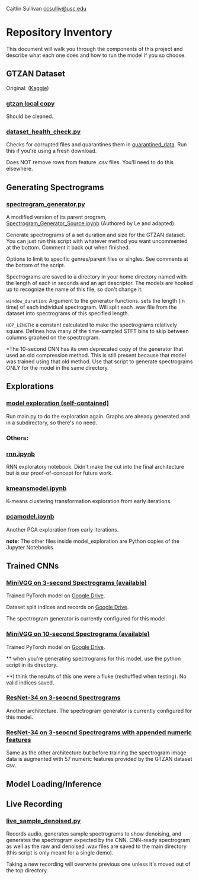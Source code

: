 Caitlin Sullivan <ccsulliv@usc.edu>

# Repository Inventory

This document will walk you through the components of this project and describe what
each one does and how to run the model if you so choose.

## GTZAN Dataset
Original: ([Kaggle](https://www.kaggle.com/datasets/andradaolteanu/gtzan-dataset-music-genre-classification))

### [gtzan local copy](gtzan/)

Should be cleaned.

### [dataset_health_check.py](dataset_health_check.py)

Checks for corrupted files and quarantines them in [quarantined_data](quarantined_data/). Run this if you're using a fresh download.

Does NOT remove rows from feature .csv files. You'll need to do this elsewhere.

## Generating Spectrograms

### [spectrogram_generator.py](spectrogram_generator.py)

A modified version of its parent program, [Spectrogram_Generator_Source.ipynb](Spectrogram_Generator_Source.ipynb)
(Authored by Le and adapted)

Generate spectrograms of a set duration and size for the GTZAN dataset. You can just run this
script with whatever method you want uncommented at the bottom. Comment it back out when finished.

Options to limit to specific genres/parent files or singles. See comments at the bottom 
of the script.

Spectrograms are saved to a directory in your home directory named with the length of each
in seconds and an apt descriptor. The models are hooked up to recognize the name of this file, 
so don't change it. 

`window_duration`: Argument to the generator functions. sets the length (in time) of each 
individual spectrogram. Will split each .wav file from the dataset into spectrograms of 
this specified length. 

`HOP_LENGTH`: a constant calculated to make the spectrograms relatively square. Defines how
many of the time-sampled STFT bins to skip between columns graphed on the spectrogram.

*The 10-second CNN has its own deprecated copy of the generator that used an old compression
method. This is still present because that model was trained using that old method. Use that
script to generate spectrograms ONLY for the model in the same directory. 

## Explorations

### [model exploration (self-contained)](model_exploration/)

Run main.py to do the exploration again. Graphs are already generated and in a subdirectory, 
so there's no need. 

### Others:

### [rnn.ipynb](rnn.ipynb)

RNN exploratory notebook. Didn't make the cut into the final architecture but is our proof-of-concept
for future work.

### [kmeansmodel.ipynb](./model_exploration/other/kmeansmodel.ipynb)

K-means clustering transformation exploration from early iterations.

### [pcamodel.ipynb](./model_exploration/other/pcamodel.ipynb)

Another PCA exploration from early iterations.

**note**: The other files inside model_exploration are Python copies of the Jupyter Notebooks.

## Trained CNNs

### [MiniVGG on 3-second Spectrograms (available)](CNN_3sec_trained/)

Trained PyTorch model on [Google Drive](https://drive.google.com/file/d/1Oh1phJA5a-hHz8WAXHOX1wS0f5qTMpUt/view?usp=sharing).

Dataset split indices and records on [Google Drive](https://drive.google.com/drive/folders/11s1Yt4oBUWH4NXrJmro4rryV5X_p_jPR?usp=sharing). 


The spectrogram generator is currently configured for this model. 

### [MiniVGG on 10-second Spectrograms (available)](CNN_10sec_trained/)

Trained PyTorch model on [Google Drive](https://drive.google.com/file/d/1_mKhaywW2szC2p2WndR7mhWT63rcF4vV/view?usp=sharing).

** when you're generating spectrograms for this model, use the python script in its directory.

**I think the results of this one were a fluke (reshuffled when testing). No valid indices saved.

### [ResNet-34 on 3-seocnd Spectrograms](CNN_v7_sec_resNet34/)

Another architecture. The spectrogram generator is currently configured for this model.

### [ResNet-34 on 3-seocnd Spectrograms with appended numeric features](CNN_v9_3sec_resnet34_appendedfeatures/)

Same as the other architecture but before training the spectrogram image data is augmented with 57 numeric features provided
by the GTZAN dataset csv.

## Model Loading/Inference

## Live Recording

### [live_sample_denoised.py](live_sample_denoised.py)

Records audio, generates sample spectrograms to show denoising, and generates the spectrogram
expected by the CNN. CNN-ready spectrogram as well as the raw and denoised .wav files are saved
to the main directory (this script is only meant for a single demo).

Taking a new recording will overwrite previous one unless it's moved out of the top directory.


